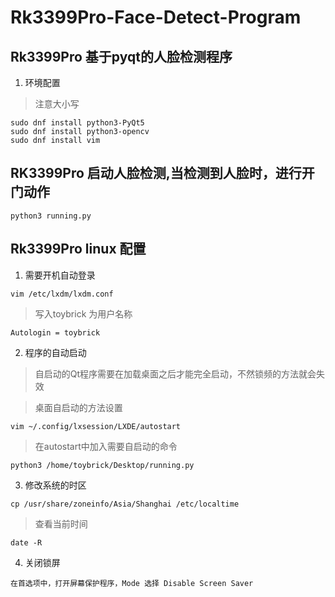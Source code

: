 # Rk3399Pro-Face-Detect-Program
## Rk3399Pro 基于pyqt的人脸检测程序 
1. 环境配置 
> 注意大小写
```
sudo dnf install python3-PyQt5
sudo dnf install python3-opencv
sudo dnf install vim
```

## RK3399Pro 启动人脸检测,当检测到人脸时，进行开门动作
```
python3 running.py
```
## Rk3399Pro linux 配置
1. 需要开机自动登录
```
vim /etc/lxdm/lxdm.conf
```
>写入toybrick 为用户名称 
```
Autologin = toybrick
```
2. 程序的自动启动 
>自启动的Qt程序需要在加载桌面之后才能完全启动，不然锁频的方法就会失效 

>桌面自启动的方法设置
```
vim ~/.config/lxsession/LXDE/autostart
```
> 在autostart中加入需要自启动的命令
```
python3 /home/toybrick/Desktop/running.py
```
3. 修改系统的时区 
```
cp /usr/share/zoneinfo/Asia/Shanghai /etc/localtime
```
> 查看当前时间

```
date -R
```
4. 关闭锁屏 
```
在首选项中，打开屏幕保护程序，Mode 选择 Disable Screen Saver
```


